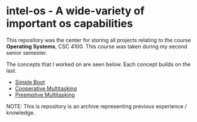 # intel-os - A wide-variety of important os capabilities

This repository was the center for storing all projects relating to the course **Operating Systems**, CSC 4100. This course was taken during my second senior semester.

The concepts that I worked on are seen below. Each concept builds on the last.

 * [Simple Boot](https://github.com/justincpresley/intel-os/tree/master/simple_boot)
 * [Cooperative Multitasking](https://github.com/justincpresley/intel-os/tree/master/cooperative_multitasking)
 * [Preemptive Multitasking]()

NOTE: This is repository is an archive representing previous experience / knowledge.
